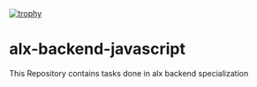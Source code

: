 [![trophy](https://github-profile-trophy.vercel.app/?username=RangiraDave)](https://github.com/ryo-ma/github-profile-trophy)

# alx-backend-javascript
This Repository contains tasks done in alx backend specialization
